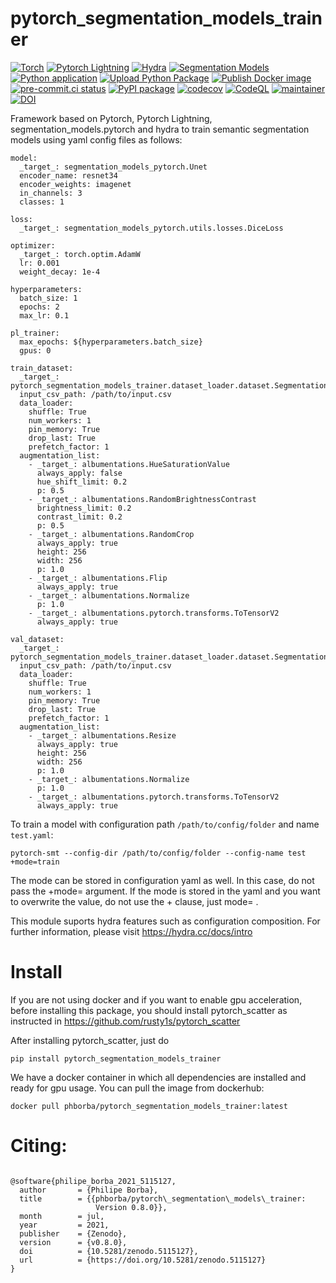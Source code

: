 # pytorch_segmentation_models_trainer


[![Torch](https://img.shields.io/badge/-PyTorch-red?logo=pytorch&labelColor=gray)](https://pytorch.org/get-started/locally/)
[![Pytorch Lightning](https://img.shields.io/badge/code-Lightning-blueviolet?logo=pytorchlightning&labelColor=gray)](https://pytorchlightning.ai/)
[![Hydra](https://img.shields.io/badge/conf-hydra-blue)](https://hydra.cc/)
[![Segmentation Models](https://img.shields.io/badge/models-segmentation_models_pytorch-yellow)](https://github.com/qubvel/segmentation_models.pytorch)
[![Python application](https://github.com/phborba/pytorch_segmentation_models_trainer/actions/workflows/python-app.yml/badge.svg)](https://github.com/phborba/pytorch_segmentation_models_trainer/actions/workflows/python-app.yml)
[![Upload Python Package](https://github.com/phborba/pytorch_segmentation_models_trainer/actions/workflows/python-publish.yml/badge.svg)](https://github.com/phborba/pytorch_segmentation_models_trainer/actions/workflows/python-publish.yml)
[![Publish Docker image](https://github.com/phborba/pytorch_segmentation_models_trainer/actions/workflows/docker-publish.yml/badge.svg)](https://github.com/phborba/pytorch_segmentation_models_trainer/actions/workflows/docker-publish.yml)
[![pre-commit.ci status](https://results.pre-commit.ci/badge/github/phborba/pytorch_segmentation_models_trainer/main.svg)](https://results.pre-commit.ci/latest/github/phborba/pytorch_segmentation_models_trainer/main)
[![PyPI package](https://img.shields.io/pypi/v/pytorch-segmentation-models-trainer?logo=pypi&color=green)](https://pypi.org/project/pytorch-segmentation-models-trainer/)
[![codecov](https://codecov.io/gh/phborba/pytorch_segmentation_models_trainer/branch/main/graph/badge.svg?token=PRJL5GVOL2)](https://codecov.io/gh/phborba/pytorch_segmentation_models_trainer)
[![CodeQL](https://github.com/phborba/pytorch_segmentation_models_trainer/actions/workflows/codeql-analysis.yml/badge.svg)](https://github.com/phborba/pytorch_segmentation_models_trainer/actions/workflows/codeql-analysis.yml)
[![maintainer](https://img.shields.io/badge/maintainer-phborba-blue.svg)](https://github.com/phborba)
[![DOI](https://zenodo.org/badge/DOI/10.5281/zenodo.4573996.svg)](https://doi.org/10.5281/zenodo.4573996)


Framework based on Pytorch, Pytorch Lightning,  segmentation_models.pytorch and hydra to train semantic segmentation models using yaml config files as follows:

```
model:
  _target_: segmentation_models_pytorch.Unet
  encoder_name: resnet34
  encoder_weights: imagenet
  in_channels: 3
  classes: 1

loss:
  _target_: segmentation_models_pytorch.utils.losses.DiceLoss

optimizer:
  _target_: torch.optim.AdamW
  lr: 0.001
  weight_decay: 1e-4

hyperparameters:
  batch_size: 1
  epochs: 2
  max_lr: 0.1

pl_trainer:
  max_epochs: ${hyperparameters.batch_size}
  gpus: 0

train_dataset:
  _target_: pytorch_segmentation_models_trainer.dataset_loader.dataset.SegmentationDataset
  input_csv_path: /path/to/input.csv
  data_loader:
    shuffle: True
    num_workers: 1
    pin_memory: True
    drop_last: True
    prefetch_factor: 1
  augmentation_list:
    - _target_: albumentations.HueSaturationValue
      always_apply: false
      hue_shift_limit: 0.2
      p: 0.5
    - _target_: albumentations.RandomBrightnessContrast
      brightness_limit: 0.2
      contrast_limit: 0.2
      p: 0.5
    - _target_: albumentations.RandomCrop
      always_apply: true
      height: 256
      width: 256
      p: 1.0
    - _target_: albumentations.Flip
      always_apply: true
    - _target_: albumentations.Normalize
      p: 1.0
    - _target_: albumentations.pytorch.transforms.ToTensorV2
      always_apply: true

val_dataset:
  _target_: pytorch_segmentation_models_trainer.dataset_loader.dataset.SegmentationDataset
  input_csv_path: /path/to/input.csv
  data_loader:
    shuffle: True
    num_workers: 1
    pin_memory: True
    drop_last: True
    prefetch_factor: 1
  augmentation_list:
    - _target_: albumentations.Resize
      always_apply: true
      height: 256
      width: 256
      p: 1.0
    - _target_: albumentations.Normalize
      p: 1.0
    - _target_: albumentations.pytorch.transforms.ToTensorV2
      always_apply: true
```

To train a model with configuration path ```/path/to/config/folder``` and name ```test.yaml```:

```
pytorch-smt --config-dir /path/to/config/folder --config-name test +mode=train
```

The mode can be stored in configuration yaml as well. In this case, do not pass the +mode= argument. If the mode is stored in the yaml and you want to overwrite the value, do not use the + clause, just mode= .

This module suports hydra features such as configuration composition. For further information, please visit https://hydra.cc/docs/intro

# Install

If you are not using docker and if you want to enable gpu acceleration, before installing this package, you should install pytorch_scatter as instructed in https://github.com/rusty1s/pytorch_scatter

After installing pytorch_scatter, just do

```
pip install pytorch_segmentation_models_trainer
```

We have a docker container in which all dependencies are installed and ready for gpu usage. You can pull the image from dockerhub:

```
docker pull phborba/pytorch_segmentation_models_trainer:latest
```

# Citing:

```

@software{philipe_borba_2021_5115127,
  author       = {Philipe Borba},
  title        = {{phborba/pytorch\_segmentation\_models\_trainer:
                   Version 0.8.0}},
  month        = jul,
  year         = 2021,
  publisher    = {Zenodo},
  version      = {v0.8.0},
  doi          = {10.5281/zenodo.5115127},
  url          = {https://doi.org/10.5281/zenodo.5115127}
}
